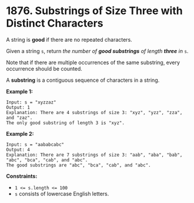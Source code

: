 # 1876. Substrings of Size Three with Distinct Characters

A string is **good** if there are no repeated characters.

Given a string `s`, return *the number of **good substrings** of length **three** in* `s`.

Note that if there are multiple occurrences of the same substring, every occurrence should be counted.

A **substring** is a contiguous sequence of characters in a string.

 

**Example 1:**

```
Input: s = "xyzzaz"
Output: 1
Explanation: There are 4 substrings of size 3: "xyz", "yzz", "zza", and "zaz". 
The only good substring of length 3 is "xyz".
```

**Example 2:**

```
Input: s = "aababcabc"
Output: 4
Explanation: There are 7 substrings of size 3: "aab", "aba", "bab", "abc", "bca", "cab", and "abc".
The good substrings are "abc", "bca", "cab", and "abc".
```

 

**Constraints:**

- `1 <= s.length <= 100`
- `s` consists of lowercase English letters.